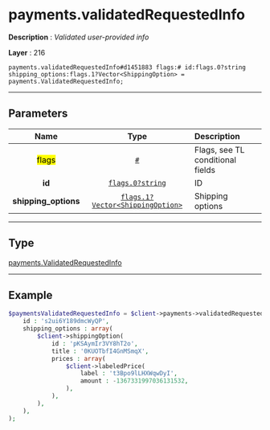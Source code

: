 # payments.validatedRequestedInfo

**Description** : *Validated user\-provided info*

**Layer** : 216

```tl
payments.validatedRequestedInfo#d1451883 flags:# id:flags.0?string shipping_options:flags.1?Vector<ShippingOption> = payments.ValidatedRequestedInfo;
```

---

## Parameters

| Name | Type | Description |
| :---: | :---: | :--- |
| <mark>flags</mark> | [`#`](type/#) | Flags, see TL conditional fields |
| **id** | [`flags.0?string`](type/string) | ID |
| **shipping_options** | [`flags.1?Vector<ShippingOption>`](type/ShippingOption) | Shipping options |

---

## Type

[payments.ValidatedRequestedInfo](type/payments.ValidatedRequestedInfo)

---

## Example

```php
$paymentsValidatedRequestedInfo = $client->payments->validatedRequestedInfo(
	id : 's2ui6Y189dmcWyQP',
	shipping_options : array(
		$client->shippingOption(
			id : 'pKSAymIr3VY8hT2o',
			title : '0KUOTbfI4GnMSmqX',
			prices : array(
				$client->labeledPrice(
					label : 't3Bpo9lLHXWqwDyI',
					amount : -1367331997036131532,
				),
			),
		),
	),
);
```
